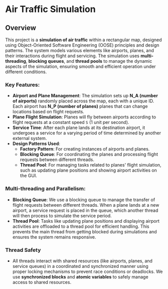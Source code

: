 # Air Traffic Simulation 

## Overview

This project is a **simulation of air traffic** within a rectangular map, designed using Object-Oriented Software Engineering (OOSE) principles and design patterns. The system models various elements like airports, planes, and their interactions during flight and servicing. The simulation uses **multi-threading**, **blocking queues**, and **thread pools** to manage the dynamic aspects of the simulation, ensuring smooth and efficient operation under different conditions.

### Key Features:
- **Airport and Plane Management**: The simulation sets up **N_A (number of airports)** randomly placed across the map, each with a unique ID. Each airport has **N_P (number of planes)** planes that can change locations based on flight requests.
- **Plane Flight Simulation**: Planes will fly between airports according to flight requests at a constant speed `S` (1 unit per second).
- **Service Time**: After each plane lands at its destination airport, it undergoes a service for a varying period of time determined by another external system.
- **Design Patterns Used**:
  - **Factory Pattern**: For creating instances of airports and planes.
  - **Blocking Queue**: For coordinating the planes and processing flight requests between different threads.
  - **Thread Pool**: For managing tasks related to planes' flight simulation, such as updating plane positions and showing airport activities on the GUI.

### Multi-threading and Parallelism:
- **Blocking Queue**: We use a blocking queue to manage the transfer of flight requests between different threads. When a plane lands at a new airport, a service request is placed in the queue, which another thread will then process to simulate the service period.
- **Thread Pool**: Tasks like updating plane positions and displaying airport activities are offloaded to a thread pool for efficient handling. This prevents the main thread from getting blocked during simulations and ensures the system remains responsive.

### Thread Safety
- All threads interact with shared resources (like airports, planes, and service queues) in a coordinated and synchronized manner using proper locking mechanisms to prevent race conditions or deadlocks. We use **synchronized blocks** and **atomic variables** to safely manage access to shared resources.
